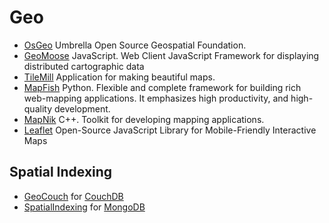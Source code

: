# Geo #

- [OsGeo](http://www.osgeo.org/) Umbrella Open Source Geospatial Foundation.
- [GeoMoose](http://www.geomoose.org/) JavaScript. Web Client JavaScript Framework for displaying distributed cartographic data
- [TileMill](http://mapbox.com/tilemill/) Application for making beautiful maps.
- [MapFish](http://www.mapfish.org/) Python. Flexible and complete framework for building rich web-mapping applications. It emphasizes high productivity, and high-quality development.
- [MapNik](http://mapnik.org/) C++. Toolkit for developing mapping applications.
- [Leaflet](http://leaflet.cloudmade.com/) Open-Source JavaScript Library for Mobile-Friendly Interactive Maps

## Spatial Indexing ##

- [GeoCouch](https://github.com/vmx/couchdb) for [CouchDB](http://couchdb.apache.org/)
- [SpatialIndexing](http://www.mongodb.org/display/DOCS/Geospatial+Indexing) for [MongoDB](http://www.mongodb.org/)

